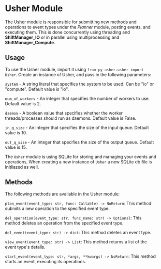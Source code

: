 # Usher Module

The Usher module is responsible for submitting new methods and operations to event types under the *Planner* module, posting events, and executing them. This is done concurrently using threading and **ShiftManager_IO** or in parallel using multiprocessing and **ShiftManager_Compute**.

## Usage
To use the Usher module, import it using `from py-usher.usher import Usher`. Create an instance of Usher, and pass in the following parameters:

`system` - A string literal that specifies the system to be used. Can be "io" or "compute". Default value is "io".  

`num_of_workers` - An integer that specifies the number of workers to use. Default value is 2.  

`daemon` - A boolean value that specifies whether the worker threads/processes should run as daemons. Default value is False.  

`in_q_size` - An integer that specifies the size of the input queue. Default value is 10.  

`out_q_size` - An integer that specifies the size of the output queue. Default value is 15.  

The `Usher` module is using SQLite for storing and managing your events and operations, When creating a new instance of `Usher` a new SQLite db file is initliazed as well.

## Methods

The following methods are available in the Usher module:

`plan_event(event_type: str, func: Callable) -> NoReturn`: This method submits a new operation to the specified event type.  

`del_operation(event_type: str, func_name: str) -> Optional`: This method deletes an operation from the specified event type.  

`del_event(event_type: str) -> dict`: This method deletes an event type.  

`view_event(event_type: str) -> List`: This method returns a list of the event type's details.  

`start_event(event_type: str, *args, **kwargs) -> NoReturn`: This method starts an event, executing its operations.
